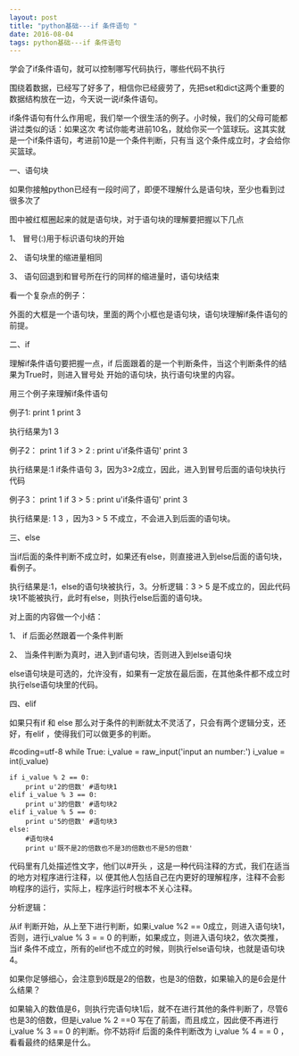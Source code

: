 ```yaml
---
layout: post
title: "python基础---if 条件语句 "
date: 2016-08-04 
tags: python基础---if 条件语句 
---
```


学会了if条件语句，就可以控制哪写代码执行，哪些代码不执行



围绕着数据，已经写了好多了，相信你已经疲劳了，先把set和dict这两个重要的数据结构放在一边，今天说一说if条件语句。

if条件语句有什么作用呢，我们举一个很生活的例子。小时候，我们的父母可能都讲过类似的话：如果这次
考试你能考进前10名，就给你买一个篮球玩。这其实就是一个if条件语句，考进前10是一个条件判断，只有当
这个条件成立时，才会给你买篮球。


 一、语句块



如果你接触python已经有一段时间了，即便不理解什么是语句块，至少也看到过很多次了

 

图中被红框圈起来的就是语句块，对于语句块的理解要把握以下几点

1、 冒号(:)用于标识语句块的开始

2、 语句块里的缩进量相同

3、 语句回退到和冒号所在行的同样的缩进量时，语句块结束


看一个复杂点的例子：


外面的大框是一个语句块，里面的两个小框也是语句块，语句块理解if条件语句的前提。


 二、if


理解if条件语句要把握一点，if 后面跟着的是一个判断条件，当这个判断条件的结果为True时，则进入冒号处
开始的语句块，执行语句块里的内容。

用三个例子来理解if条件语句

例子1:
print 1
print 3

执行结果为1 3

 

例子2：
print 1
if 3 > 2 :
    print u'if条件语句'
print 3

执行结果是:1 if条件语句  3，因为3>2成立，因此，进入到冒号后面的语句块执行代码

 

例子3：
print 1
if 3 > 5 :
    print u'if条件语句'
print 3

执行结果是: 1 3 ，因为3 > 5 不成立，不会进入到后面的语句块。


三、else



当if后面的条件判断不成立时，如果还有else，则直接进入到else后面的语句块，看例子。



执行结果是:1，else的语句块被执行，3。分析逻辑：3 > 5 是不成立的，因此代码块1不能被执行，此时有else，则执行else后面的语句块。

 

对上面的内容做一个小结：

1、 if 后面必然跟着一个条件判断

2、 当条件判断为真时，进入到if语句块，否则进入到else语句块

else语句块是可选的，允许没有，如果有一定放在最后面，在其他条件都不成立时执行else语句块里的代码。


 四、elif


如果只有if 和 else 那么对于条件的判断就太不灵活了，只会有两个逻辑分支，还好，有elif ，使得我们可以做更多的判断。

 
#coding=utf-8
while True:
    i_value = raw_input('input an number:')
    i_value = int(i_value)

    if i_value % 2 == 0:
        print u'2的倍数' #语句块1
    elif i_value % 3 == 0:
        print u'3的倍数' #语句块2
    elif i_value % 5 == 0:
        print u'5的倍数' #语句块3
    else:
        #语句块4
        print u'既不是2的倍数也不是3的倍数也不是5的倍数'

代码里有几处描述性文字，他们以#开头 ，这是一种代码注释的方式，我们在适当的地方对程序进行注释，以
便其他人包括自己在内更好的理解程序，注释不会影响程序的运行，实际上，程序运行时根本不关心注释。

分析逻辑：

从if 判断开始，从上至下进行判断，如果i_value %2 == 0成立，则进入语句块1，否则，进行i_value % 3 =
= 0 的判断，如果成立，则进入语句块2，依次类推，当if 条件不成立，所有的elif也不成立的时候，则执行else语句块，也就是语句块4。

 

如果你足够细心，会注意到6既是2的倍数，也是3的倍数，如果输入的是6会是什么结果？



 

如果输入的数值是6，则执行完语句块1后，就不在进行其他的条件判断了，尽管6也是3的倍数，但是i_value % 2 ==0
 写在了前面，而且成立，因此便不再进行i_value % 3 == 0 的判断。你不妨将if 后面的条件判断改为 i_value % 4 =
 = 0 ，看看最终的结果是什么。



 



